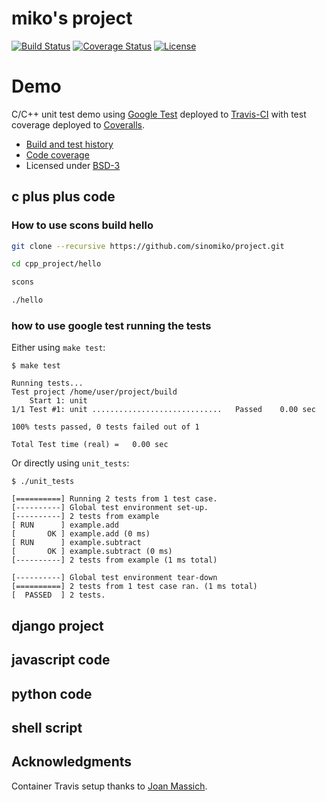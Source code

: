 # miko's project
[![Build Status](https://travis-ci.org/sinomiko/project.svg?branch=master)](https://travis-ci.org/sinomiko/project)
[![Coverage Status](https://coveralls.io/repos/github/sinomiko/project/badge.svg?branch=master)](https://coveralls.io/github/sinomiko/project?branch=master)
[![License](https://img.shields.io/badge/license-%20BSD--3-blue.svg)](../master/LICENSE)


# Demo

C/C++ unit test demo using [Google Test](https://code.google.com/p/googletest) deployed to
[Travis-CI](https://travis-ci.org/sinomiko/project/builds) with test coverage
deployed to [Coveralls](https://coveralls.io/github/sinomiko/project).

- [Build and test history](https://travis-ci.org/sinomiko/project/builds)
- [Code coverage](https://coveralls.io/github/sinomiko/project)
- Licensed under [BSD-3](../master/LICENSE)

## c plus plus code

### How to use scons build hello

```sh
git clone --recursive https://github.com/sinomiko/project.git

cd cpp_project/hello 

scons

./hello

```

### how to use google test running the tests 

Either using `make test`:
```
$ make test

Running tests...
Test project /home/user/project/build
    Start 1: unit
1/1 Test #1: unit .............................   Passed    0.00 sec

100% tests passed, 0 tests failed out of 1

Total Test time (real) =   0.00 sec
```

Or directly using `unit_tests`:
```
$ ./unit_tests

[==========] Running 2 tests from 1 test case.
[----------] Global test environment set-up.
[----------] 2 tests from example
[ RUN      ] example.add
[       OK ] example.add (0 ms)
[ RUN      ] example.subtract
[       OK ] example.subtract (0 ms)
[----------] 2 tests from example (1 ms total)

[----------] Global test environment tear-down
[==========] 2 tests from 1 test case ran. (1 ms total)
[  PASSED  ] 2 tests.

```


## django project

## javascript code

## python code

## shell script




## Acknowledgments

Container Travis setup thanks to [Joan Massich](https://github.com/massich).

